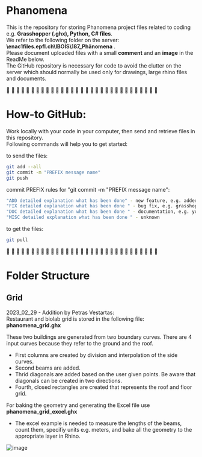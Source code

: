 # Phanomena

This is the repository for storing Phanomena project files related to coding e.g. **Grasshopper (.ghx), Python, C# files**. \
We refer to the following folder on the server: **\\enac1files.epfl.ch\IBOIS\187_Phänomena** . \
Please document uploaded files with a small **comment** and an **image** in the ReadMe below. \
The GitHub repository is necessary for code to avoid the clutter on the server which should normally be used only for drawings, large rhino files and documents.

:large_blue_circle: :large_blue_circle: :large_blue_circle: :large_blue_circle: :large_blue_circle: :large_blue_circle: :large_blue_circle: :large_blue_circle: :large_blue_circle: :large_blue_circle: :large_blue_circle: :large_blue_circle: :large_blue_circle: :large_blue_circle: :large_blue_circle: :large_blue_circle: :large_blue_circle: :large_blue_circle: :large_blue_circle: :large_blue_circle: :large_blue_circle: :large_blue_circle: :large_blue_circle: :large_blue_circle: 
:large_blue_circle: :large_blue_circle: :large_blue_circle: :large_blue_circle: :large_blue_circle: :large_blue_circle: :large_blue_circle:

# How-to GitHub:

Work locally with your code in your computer, then send and retrieve files in this repository. \
Following commands will help you to get started:

to send the files:
``` bash
git add --all
git commit -m "PREFIX message name"
git push
```

commit PREFIX rules for "git commit -m "PREFIX message name":
``` bash
"ADD detailed explanation what has been done" - new feature, e.g. added new file or folder
"FIX detailed explanation what has been done " - bug fix, e.g. grasshopper file change
"DOC detailed explanation what has been done " - documentation, e.g. you changed the readme file
"MISC detailed explanation what has been done " - unknown
```

to get the files:
``` bash
git pull
```

:large_blue_circle: :large_blue_circle: :large_blue_circle: :large_blue_circle: :large_blue_circle: :large_blue_circle: :large_blue_circle: :large_blue_circle: :large_blue_circle: :large_blue_circle: :large_blue_circle: :large_blue_circle: :large_blue_circle: :large_blue_circle: :large_blue_circle: :large_blue_circle: :large_blue_circle: :large_blue_circle: :large_blue_circle: :large_blue_circle: :large_blue_circle: :large_blue_circle: :large_blue_circle: :large_blue_circle: 
:large_blue_circle: :large_blue_circle: :large_blue_circle: :large_blue_circle: :large_blue_circle: :large_blue_circle: :large_blue_circle:


# Folder Structure

## Grid

2023_02_29 - Addition by Petras Vestartas: \
Restaurant and biolab grid is stored in the following file: **phanomena_grid.ghx** 

These two buildings are generated from two boundary curves. There are 4 input curves because they refer to the ground and the roof. 
* First columns are created by division and interpolation of the side curves. 
* Second beams are added. 
* Thrid diagonals are added based on the user given points. Be aware that diagonals can be created in two directions.  
* Fourth, closed rectangles are created that represents the roof and floor grid. 

For baking the geometry and generating the Excel file use **phanomena_grid_excel.ghx** 
* The excel example is needed to measure the lengths of the beams, count them, specifiy units e.g. meters, and bake all the geometry to the appropriate layer in Rhino.

![image](https://user-images.githubusercontent.com/18013985/217834006-3ca7e29f-1b51-4a6c-9bda-c7b39739c64d.png)

